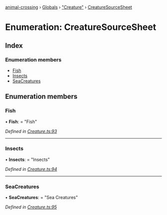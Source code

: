 [animal-crossing](../README.md) › [Globals](../globals.md) › ["Creature"](../modules/_creature_.md) › [CreatureSourceSheet](_creature_.creaturesourcesheet.md)

# Enumeration: CreatureSourceSheet

## Index

### Enumeration members

* [Fish](_creature_.creaturesourcesheet.md#fish)
* [Insects](_creature_.creaturesourcesheet.md#insects)
* [SeaCreatures](_creature_.creaturesourcesheet.md#seacreatures)

## Enumeration members

###  Fish

• **Fish**: = "Fish"

*Defined in [Creature.ts:93](https://github.com/Norviah/animal-crossing/blob/95a2959/module/types/Creature.ts#L93)*

___

###  Insects

• **Insects**: = "Insects"

*Defined in [Creature.ts:94](https://github.com/Norviah/animal-crossing/blob/95a2959/module/types/Creature.ts#L94)*

___

###  SeaCreatures

• **SeaCreatures**: = "Sea Creatures"

*Defined in [Creature.ts:95](https://github.com/Norviah/animal-crossing/blob/95a2959/module/types/Creature.ts#L95)*
